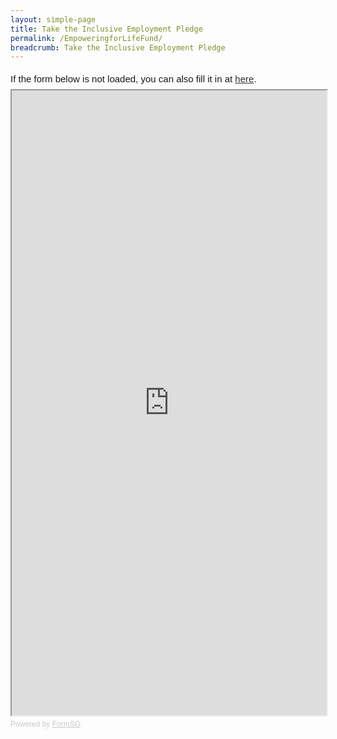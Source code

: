 ```yaml
---
layout: simple-page
title: Take the Inclusive Employment Pledge
permalink: /EmpoweringforLifeFund/
breadcrumb: Take the Inclusive Employment Pledge
---
```


<div style="font-family:Sans-Serif;font-size:15px;color:#000;opacity:0.9;padding-top:5px;padding-bottom:8px">If the form below is not loaded, you can also fill it in at <a href="https://form.gov.sg/5d8345c2fab36e00124c1ef5">here</a>.</div>

<!-- Change the width and height values to suit you best -->
<iframe id="iframe" src="https://form.gov.sg/5d8345c2fab36e00124c1ef5" style="width:100%;height:1000px"></iframe>

<div style="font-family:Sans-Serif;font-size:12px;color:#999;opacity:0.5;padding-top:5px">Powered by <a href="https://form.gov.sg" style="color: #999">FormSG</a></div>
